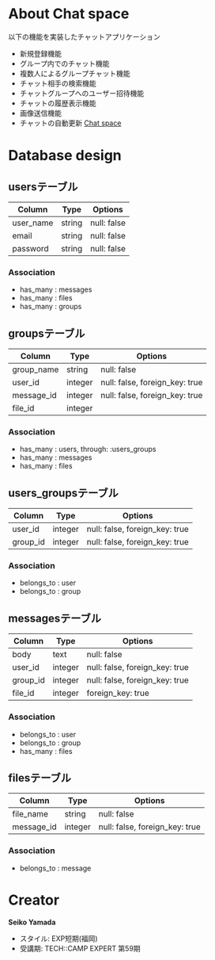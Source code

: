 # About Chat space

以下の機能を実装したチャットアプリケーション
- 新規登録機能
- グループ内でのチャット機能
- 複数人によるグループチャット機能
- チャット相手の検索機能
- チャットグループへのユーザー招待機能
- チャットの履歴表示機能
- 画像送信機能
- チャットの自動更新
[Chat space](https://chat-space-sample.herokuapp.com/)

# Database design
## usersテーブル
|Column|Type|Options|
|------|----|-------|
|user_name|string|null: false|
|email|string|null: false|
|password|string|null: false|
### Association
- has_many : messages
- has_many : files
- has_many : groups

## groupsテーブル
|Column|Type|Options|
|------|----|-------|
|group_name|string|null: false|
|user_id|integer|null: false, foreign_key: true|
|message_id|integer|null: false, foreign_key: true|
|file_id|integer||
### Association
- has_many : users, through: :users_groups
- has_many : messages
- has_many : files

## users_groupsテーブル
|Column|Type|Options|
|------|----|-------|
|user_id|integer|null: false, foreign_key: true|
|group_id|integer|null: false, foreign_key: true|
### Association
- belongs_to : user
- belongs_to : group

## messagesテーブル
|Column|Type|Options|
|------|----|-------|
|body|text|null: false|
|user_id|integer|null: false, foreign_key: true|
|group_id|integer|null: false, foreign_key: true|
|file_id|integer|foreign_key: true|
### Association
- belongs_to : user
- belongs_to : group
- has_many : files

## filesテーブル
|Column|Type|Options|
|------|----|-------|
|file_name|string|null: false|
|message_id|integer|null: false, foreign_key: true|
### Association
- belongs_to : message

# Creator

**Seiko Yamada**
- スタイル: EXP短期(福岡)
- 受講期: TECH::CAMP EXPERT 第59期